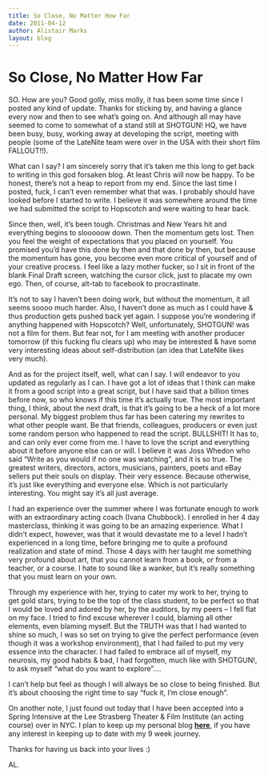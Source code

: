 ```yaml
---
title: So Close, No Matter How Far
date: 2011-04-12
author: Alistair Marks
layout: blog
---
```

# So Close, No Matter How Far

SO. How are you? Good golly, miss molly, it has been some time since I posted any kind of update. Thanks for sticking by, and having a glance every now and then to see what’s going on. And although all may have seemed to come to somewhat of a stand still at SHOTGUN! HQ, we have been busy, busy, working away at developing the script, meeting with people (some of the LateNite team were over in the USA with their short film FALLOUT!!).

What can I say? I am sincerely sorry that it’s taken me this long to get back to writing in this god forsaken blog. At least Chris will now be happy. To be honest, there’s not a heap to report from my end. Since the last time I posted, fuck, I can’t even remember what that was. I probably should have looked before I started to write. I believe it was somewhere around the time we had submitted the script to Hopscotch and were waiting to hear back.

Since then, well, it’s been tough. Christmas and New Years hit and everything begins to slooooow down. Then the momentum gets lost. Then you feel the weight of expectations that you placed on yourself. You promised you’d have this done by then and that done by then, but because the momentum has gone, you become even more critical of yourself and of your creative process. I feel like a lazy mother fucker, so I sit in front of the blank Final Draft screen, watching the cursor click, just to placate my own ego. Then, of course, alt-tab to facebook to procrastinate.

It’s not to say I haven’t been doing work, but without the momentum, it all seems soooo much harder. Also, I haven’t done as much as I could have & thus production gets pushed back yet again. I suppose you’re wondering if anything happened with Hopscotch? Well, unfortunately, SHOTGUN! was not a film for them. But fear not, for I am meeting with another producer tomorrow (if this fucking flu clears up) who may be interested & have some very interesting ideas about self-distribution (an idea that LateNite likes very much).

And as for the project itself, well, what can I say. I will endeavor to you updated as regularly as I can. I have got a lot of ideas that I think can make it from a good script into a great script, but I have said that a billion times before now, so who knows if this time it’s actually true. The most important thing, I think, about the next draft, is that it’s going to be a heck of a lot more personal. My biggest problem thus far has been catering my rewrites to what other people want. Be that friends, colleagues, producers or even just some random person who happened to read the script. BULLSHIT! It has to, and can only ever come from me. I have to love the script and everything about it before anyone else can or will. I believe it was Joss Whedon who said “Write as you would if no one was watching”, and it is so true. The greatest writers, directors, actors, musicians, painters, poets and eBay sellers put their souls on display. Their very essence. Because otherwise, it’s just like everything and everyone else. Which is not particularly interesting. You might say it’s all just average.

I had an experience over the summer where I was fortunate enough to work with an extraordinary acting coach (Ivana Chubbock). I enrolled in her 4 day masterclass, thinking it was going to be an amazing experience. What I didn’t expect, however, was that it would devastate me to a level I hadn’t experienced in a long time, before bringing me to quite a profound realization and state of mind. Those 4 days with her taught me something very profound about art, that you cannot learn from a book, or from a teacher, or a course. I hate to sound like a wanker, but it’s really something that you must learn on your own.

Through my experience with her, trying to cater my work to her, trying to get gold stars, trying to be the top of the class student, to be perfect so that I would be loved and adored by her, by the auditors, by my peers – I fell flat on my face. I tried to find excuse wherever I could, blaming all other elements, even blaming myself. But the TRUTH was that I had wanted to shine so much, I was so set on trying to give the perfect performance (even though it was a workshop environment), that I had failed to put my very essence into the character. I had failed to embrace all of myself, my neurosis, my good habits & bad, I had forgotten, much like with SHOTGUN!, to ask myself “what do you want to explore”….

I can’t help but feel as though I will always be so close to being finished. But it’s about choosing the right time to say “fuck it, I’m close enough”.

On another note, I just found out today that I have been accepted into a Spring Intensive at the Lee Strasberg Theater & Film Institute (an acting course) over in NYC. I plan to keep up my personal blog  [**here**](http://www.alistairmarks.com), if you have any interest in keeping up to date with my 9 week journey.

Thanks for having us back into your lives :)

AL.